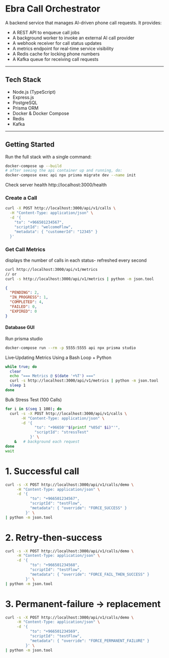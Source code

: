 # Ebra Call Orchestrator

A backend service that manages AI-driven phone call requests. It provides:

- A REST API to enqueue call jobs
- A background worker to invoke an external AI call provider
- A webhook receiver for call status updates
- A metrics endpoint for real-time service visibility
- A Redis cache for locking phone numbers
- A Kafka queue for receiving call requests

---

## Tech Stack

- Node.js (TypeScript)
- Express.js
- PostgreSQL
- Prisma ORM
- Docker & Docker Compose
- Redis
- Kafka

---

## Getting Started

Run the full stack with a single command:

```bash
docker-compose up --build
# after seeing the api container up and running, do:
docker-compose exec api npx prisma migrate dev --name init
```


Check server health http://localhost:3000/health


### Create a Call

```bash
curl -X POST http://localhost:3000/api/v1/calls \
  -H "Content-Type: application/json" \
  -d '{
    "to": "+966501234567",
    "scriptId": "welcomeFlow",
    "metadata": { "customerId": "12345" }
  }'

  ```


### Get Call Metrics
displays the number of calls in each status- refreshed every second

```bash
curl http://localhost:3000/api/v1/metrics
// or
curl -s http://localhost:3000/api/v1/metrics | python -m json.tool

```

```json
{
  "PENDING": 2,
  "IN_PROGRESS": 1,
  "COMPLETED": 4,
  "FAILED": 0,
  "EXPIRED": 0
}
```

#### Database GUI

Run prisma studio 

```bash
docker-compose run --rm -p 5555:5555 api npx prisma studio
```


Live‑Updating Metrics Using a Bash Loop + Python

```bash
while true; do
  clear
  echo "=== Metrics @ $(date '+%T') ==="
  curl -s http://localhost:3000/api/v1/metrics | python -m json.tool
  sleep 1
done
```

Bulk Stress Test (100 Calls)

```bash
for i in $(seq 1 100); do
  curl -s -X POST http://localhost:3000/api/v1/calls \
       -H "Content-Type: application/json" \
       -d '{
             "to": "+96650'"$(printf "%05d" $i)"'",
             "scriptId": "stressTest"
           }' \
    &   # background each request
done
wait
```

# 1. Successful call

```bash
curl -s -X POST http://localhost:3000/api/v1/calls/demo \
     -H "Content-Type: application/json" \
     -d '{
           "to": "+966501234567",
           "scriptId": "testFlow",
           "metadata": { "override": "FORCE_SUCCESS" }
         }' \
| python -m json.tool
```

# 2. Retry‑then‑success
```bash
curl -s -X POST http://localhost:3000/api/v1/calls/demo \
     -H "Content-Type: application/json" \
     -d '{
           "to": "+966501234568",
           "scriptId": "testFlow",
           "metadata": { "override": "FORCE_FAIL_THEN_SUCCESS" }
         }' \
| python -m json.tool
```


# 3. Permanent‑failure → replacement
```bash
curl -s -X POST http://localhost:3000/api/v1/calls/demo \
     -H "Content-Type: application/json" \
     -d '{
           "to": "+966501234569",
           "scriptId": "testFlow",
           "metadata": { "override": "FORCE_PERMANENT_FAILURE" }
         }' \
| python -m json.tool
```


